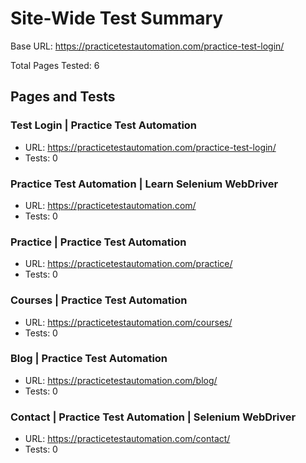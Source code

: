 # Site-Wide Test Summary

Base URL: https://practicetestautomation.com/practice-test-login/

Total Pages Tested: 6

## Pages and Tests

### Test Login | Practice Test Automation
- URL: https://practicetestautomation.com/practice-test-login/
- Tests: 0

### Practice Test Automation | Learn Selenium WebDriver
- URL: https://practicetestautomation.com/
- Tests: 0

### Practice | Practice Test Automation
- URL: https://practicetestautomation.com/practice/
- Tests: 0

### Courses | Practice Test Automation
- URL: https://practicetestautomation.com/courses/
- Tests: 0

### Blog | Practice Test Automation
- URL: https://practicetestautomation.com/blog/
- Tests: 0

### Contact | Practice Test Automation | Selenium WebDriver
- URL: https://practicetestautomation.com/contact/
- Tests: 0

